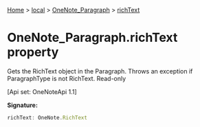 [Home](./index) &gt; [local](local.md) &gt; [OneNote\_Paragraph](local.onenote_paragraph.md) &gt; [richText](local.onenote_paragraph.richtext.md)

# OneNote\_Paragraph.richText property

Gets the RichText object in the Paragraph. Throws an exception if ParagraphType is not RichText. Read-only 

 \[Api set: OneNoteApi 1.1\]

**Signature:**
```javascript
richText: OneNote.RichText
```
